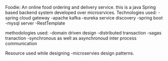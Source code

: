 Foodie: An online food ordering and delivery service.
this is a java Spring based backend system developed over microsrvices. 
Technologies used:
-spring cloud gateway
-apache kafka
-eureka service discovery
-spring boot
-mysql server
-RestTemplate

methodologies used:
-domain driven design
-distributed transaction
-sagas tranaction
-synchronous as well as asynchronoud inter process communication

Resource used while designing
-microservies design patterns.
